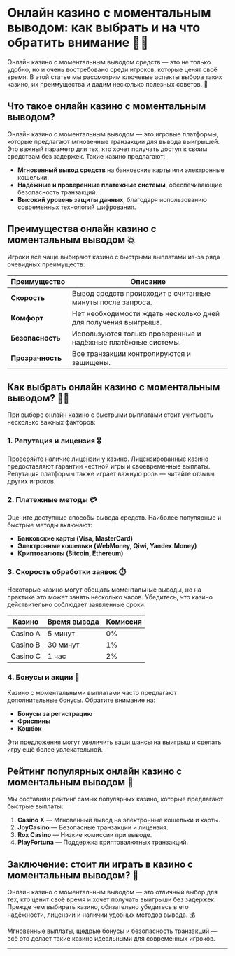 # Онлайн казино с моментальным выводом: как выбрать и на что обратить внимание 🎰💸

Онлайн казино с моментальным выводом средств — это не только удобно, но и очень востребовано среди игроков, которые ценят своё время. В этой статье мы рассмотрим ключевые аспекты выбора таких казино, их преимущества и дадим несколько полезных советов. 🎯 

## Что такое онлайн казино с моментальным выводом?

Онлайн казино с моментальным выводом — это игровые платформы, которые предлагают мгновенные транзакции для вывода выигрышей. Это важный параметр для тех, кто хочет получать доступ к своим средствам без задержек. Такие казино предлагают:

- **Мгновенный вывод средств** на банковские карты или электронные кошельки.
- **Надёжные и проверенные платежные системы**, обеспечивающие безопасность транзакций.
- **Высокий уровень защиты данных**, благодаря использованию современных технологий шифрования.

## Преимущества онлайн казино с моментальным выводом 💥

Игроки всё чаще выбирают казино с быстрыми выплатами из-за ряда очевидных преимуществ:

| Преимущество | Описание |
|--------------|----------|
| **Скорость** | Вывод средств происходит в считанные минуты после запроса. |
| **Комфорт** | Нет необходимости ждать несколько дней для получения выигрыша. |
| **Безопасность** | Используются только проверенные и надёжные платёжные системы. |
| **Прозрачность** | Все транзакции контролируются и защищены. |

## Как выбрать онлайн казино с моментальным выводом? 🕵️‍♂️

При выборе онлайн казино с быстрыми выплатами стоит учитывать несколько важных факторов:

### 1. Репутация и лицензия 🎖️

Проверяйте наличие лицензии у казино. Лицензированные казино предоставляют гарантии честной игры и своевременные выплаты. Репутация платформы также играет важную роль — читайте отзывы других игроков.

### 2. Платежные методы 💳

Оцените доступные способы вывода средств. Наиболее популярные и быстрые методы включают:

- **Банковские карты (Visa, MasterCard)**
- **Электронные кошельки (WebMoney, Qiwi, Yandex.Money)**
- **Криптовалюты (Bitcoin, Ethereum)**

### 3. Скорость обработки заявок ⏱️

Некоторые казино могут обещать моментальные выводы, но на практике это может занять несколько часов. Убедитесь, что казино действительно соблюдает заявленные сроки.

| Казино | Время вывода | Комиссия |
|--------|--------------|----------|
| Casino A | 5 минут | 0% |
| Casino B | 30 минут | 1% |
| Casino C | 1 час | 2% |

### 4. Бонусы и акции 🎁

Казино с моментальными выплатами часто предлагают дополнительные бонусы. Обратите внимание на:

- **Бонусы за регистрацию**
- **Фриспины**
- **Кэшбэк**

Эти предложения могут увеличить ваши шансы на выигрыш и сделать игру ещё более увлекательной.

## Рейтинг популярных онлайн казино с моментальным выводом 🚀

Мы составили рейтинг самых популярных казино, которые предлагают быстрые выплаты:

1. **Casino X** — Мгновенный вывод на электронные кошельки и карты.
2. **JoyCasino** — Безопасные транзакции и лицензия.
3. **Rox Casino** — Низкие комиссии при выводе.
4. **PlayFortuna** — Поддержка криптовалютных транзакций.

## Заключение: стоит ли играть в казино с моментальным выводом? 🤔

Онлайн казино с моментальным выводом — это отличный выбор для тех, кто ценит своё время и хочет получать выигрыши без задержек. Прежде чем выбирать казино, обязательно убедитесь в его надёжности, лицензии и наличии удобных методов вывода. 💰 

Мгновенные выплаты, щедрые бонусы и безопасность транзакций — всё это делает такие казино идеальными для современных игроков.

---

